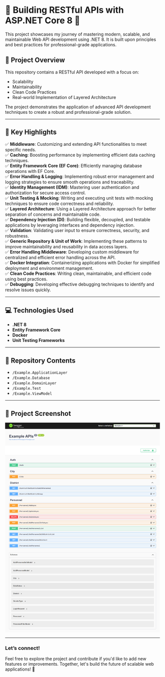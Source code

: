 # 🎉 Building RESTful APIs with ASP.NET Core 8 🎉
This project showcases my journey of mastering modern, scalable, and maintainable Web API development using .NET 8. It is built upon principles and best practices for professional-grade applications.

## 🚀 Project Overview  
This repository contains a RESTful API developed with a focus on:  
- Scalability  
- Maintainability  
- Clean Code Practices  
- Real-world Implementation of Layered Architecture  

The project demonstrates the application of advanced API development techniques to create a robust and professional-grade solution.  

---

## 📌 Key Highlights  
✅ **Middleware**: Customizing and extending API functionalities to meet specific needs.  
✅ **Caching**: Boosting performance by implementing efficient data caching techniques.  
✅ **Entity Framework Core (EF Core)**: Efficiently managing database operations with EF Core.  
✅ **Error Handling & Logging**: Implementing robust error management and logging strategies to ensure smooth operations and traceability.  
✅ **Identity Management (IDM)**: Mastering user authentication and authorization for secure access control.  
✅ **Unit Testing & Mocking**: Writing and executing unit tests with mocking techniques to ensure code correctness and reliability.  
✅ **Layered Architecture**: Using a Layered Architecture approach for better separation of concerns and maintainable code.  
✅ **Dependency Injection (DI)**: Building flexible, decoupled, and testable applications by leveraging interfaces and dependency injection.  
✅ **Validation**: Validating user input to ensure correctness, security, and robustness.  
✅ **Generic Repository & Unit of Work**: Implementing these patterns to improve maintainability and reusability in data access layers.  
✅ **Error Handling Middleware**: Developing custom middleware for centralized and efficient error handling across the API.  
✅ **Docker Integration**: Containerizing applications with Docker for simplified deployment and environment management.  
✅ **Clean Code Practices**: Writing clean, maintainable, and efficient code using best practices.  
✅ **Debugging**: Developing effective debugging techniques to identify and resolve issues quickly.  

---

## 💻 Technologies Used  
- **.NET 8**  
- **Entity Framework Core**  
- **Docker**  
- **Unit Testing Frameworks**  

---

## 📂 Repository Contents
- `/Example.ApplicationLayer`
- `/Example.Database`
- `/Example.DomainLayer`
- `/Example.Test`
- `/Example.ViewModel`

---

## 📸 Project Screenshot
![](Example/Images/image_1.png)

---

### Let’s connect!  
Feel free to explore the project and contribute if you'd like to add new features or improvements. Together, let's build the future of scalable web applications! 🚀